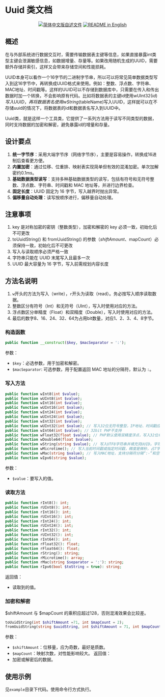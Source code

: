 # Uuid 类文档

<p align="center">
  <a href="./README.md"><img alt="简体中文版自述文件" src="https://img.shields.io/badge/简体中文-d9d9d9"></a>
  <a href="./README_EN.md"><img alt="README in English" src="https://img.shields.io/badge/English-d9d9d9"></a>
</p>

## 概述
在与外部系统进行数据交互时，需要传输数据表主键等信息，如果直接暴露int类型主键会泄漏敏感信息，如数据增量、存量等。如果改用随机生成的UUID，需要额外存储并索引，这样又会带来存储空间和性能损耗。

UUID本身可以看作一个16字节的二进制字节串，所以可以将常见简单数据类型写入到这16字节中，再转换成UUID格式来使用。例如：整数、浮点数、字符串、MAC地址、时间戳等。这样的UUID可以不存储到数据库中，只需要在传入和传出数据时加一个转换，不会影响原有代码。比如将数据表的主键id使用wUInt32($id)写入UUID，再将数据表名使用wString($tableName)写入UUID，这样就可以在不存储uuid的情况下，将数据表的id和数据表名写入到UUID中。

Uuid类，就是这样一个工具类，它提供了一系列方法用于读写不同类型的数据，同时支持数据的加密和解密，避免暴露id的增量和存量。

## 设计要点
1. **统一字节序**：采用大端字节序（网络字节序），主要是容易操作，转换成16进制后查看更方便。
2. **内置加密**：通过位移、位重排、映射表实现简单但有效的混淆加密。单次加解密约0.1ms。
3. **基础数据类型读写**：支持多种基础数据类型的读写，包括有符号和无符号整数、浮点数、字符串、时间戳和 MAC 地址等，并进行边界检查。
4. **固定长度**：UUID 固定为 16 字节，写入越界时抛出异常。
5. **偏移量自动处理**：读写按顺序进行，偏移量自动处理。

## 注意事项
1. key 是对称加密的密钥（整数类型），加密和解密的 key 必须一致，初始化后不可更改
2. toUuidString() 和 fromUuidString() 的参数（$shiftAmount、$mapCount）必须保持一致，初始化后不可更改
3. 写入与读取顺序必须严格一致
4. 字符串只能在 UUID 末尾写入且最多一次
5. UUID 最大容量为 16 字节，写入前需规划内容长度

## 方法名说明
1. `w`开头的方法为写入（write），`r`开头为读取（read）。务必按写入顺序读取数据。
2. 整数区分有符号（Int）和无符号（UInt），写入时使用对应的方法。
3. 浮点数区分单精度（Float）和双精度（Double），写入时使用对应的方法。
4. 最后的数字8、16、24、32、64为占用bit数量，对应1、2、3、4、8字节。

### 构造函数
```php
public function __construct($key, $macSeparator = ':');
```
参数：
- `$key`：必选参数，用于加密和解密。
- `$macSeparator`: 可选参数，用于配置返回 MAC 地址的分隔符，默认为 `:`。

### 写入方法
```php
public function wInt8(int $value);
public function wUInt8(int $value);
public function wInt16(int $value);
public function wUInt16(int $value);
public function wInt24(int $value);
public function wUInt24(int $value);
public function wInt32(int $value);
public function wUInt32(int $value); // 写入32位无符号整型，IP地址、时间戳应使用此方法写入。
public function wInt64(int $value); // 32bit PHP不支持
public function wFloat32(float $value); // PHP默认使用双精度浮点，写入32位单精度浮点数会造成精度损失。
public function wDouble64(float $value);
public function wString(string $value); // 写入UTF8字符串并填充完UUID。字符串只能在UUID最末尾写入最多一次。
public function wMicrotime(); // 写入当前时间戳或指定时间戳，精度是微秒，占7字节
public function wMac(string $value); // 写入MAC地址，支持分隔符分隔“:-”和空白。
public function wIpv6(string $value);
```
参数：
- `$value`：要写入的值。
### 读取方法
```php
public function rInt8(): int;
public function rUInt8(): int;
public function rInt16(): int;
public function rUInt16(): int;
public function rInt24(): int;
public function rUInt24(): int;
public function rInt32(): int;
public function rUInt32(): int;
public function rInt64(): int;
public function rFloat32(): float;
public function rFloat64(): float;
public function rString(): string;
public function rMicrotime(): array;
public function rMac(string $separator = ':'): string;
public function rIpv6(bool $toString = true): string;
```
返回值：
- 读取到的值。
### 加密和解密
$shiftAmount 与 $mapCount 的乘积应超过128，否则混淆效果会比较差。
```php
toUuidString(int $shiftAmount =71, int $mapCount = 2);
fromUuidString(string $uuidString, int $shiftAmount = 71, int $mapCount = 2); 
```
参数：
- `$shiftAmount`：位移量，应为奇数，最好是质数。
- `$mapCount`：映射次数，对性能影响较大。
返回值：
- 加密或解密后的数据。

## 使用示例
见`example`目录下代码。使用命令行方式执行。
